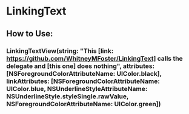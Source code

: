 # LinkingText
## How to Use:
### LinkingTextView(string: "This [link: https://github.com/WhitneyMFoster/LinkingText] calls the delegate and [this one] does nothing", attributes: [NSForegroundColorAttributeName: UIColor.black], linkAttributes: [NSForegroundColorAttributeName: UIColor.blue, NSUnderlineStyleAttributeName: NSUnderlineStyle.styleSingle.rawValue, NSForegroundColorAttributeName: UIColor.green])
